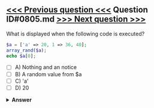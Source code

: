 [<<< Previous question <<<](0804.md)   Question ID#0805.md   [>>> Next question >>>](0806.md)
---

What is displayed when the following code is executed?


```php
$a = ['a' => 20, 1 => 36, 40];
array_rand($a);
echo $a[0];
```

- [ ] A) Nothing and an notice
- [ ] B) A random value from $a
- [ ] C) 'a'
- [ ] D) 20

<details><summary><b>Answer</b></summary>
<p>
  Answer: <strong>A</strong>
</p>
</details>

